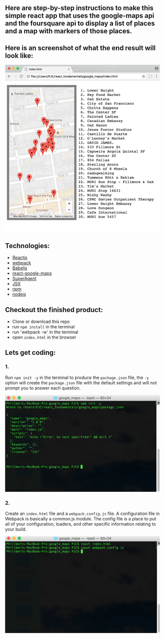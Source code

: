 ## Here are step-by-step instructions to make this simple react app that uses the google-maps api and the foursquare api to display a list of places and a map with markers of those places.

## Here is an screenshot of what the end result will look like:

![alt tag](https://github.com/PJC-1/maps/blob/master/pics/finished.png)

## Technologies:
- [Reactjs](https://facebook.github.io/react/)
- [webpack](https://webpack.github.io/)
- [Babeljs](https://babeljs.io/)
- [react-google-maps](https://github.com/tomchentw/react-google-maps)
- [SuperAgent](https://visionmedia.github.io/superagent/)
- [JSX](https://jsx.github.io/)
- [npm](https://github.com/npm/npm)
- [nodejs](https://nodejs.org/en/)


## Checkout the finished product:
- Clone or download this repo
- run `npm install` in the terminal
- run 'webpack -w' in the terminal
- open `index.html` in the browser

## Lets get coding:

### 1.
Run <code>npm init -y</code> in the terminal to produce the `package.json` file, the `-y` option will create the `package.json` file with the default settings and will not prompt you to answer each question.

![alt tag](https://github.com/PJC-1/maps/blob/master/pics/1.png)

### 2.
Create an `index.html` file and a `webpack.config.js` file. A configuration file in Webpack is basically a common.js module. The config file is a place to put all of your configuration, loaders, and other specific information relating to your build.

![alt tag](https://github.com/PJC-1/maps/blob/master/pics/2.png)
